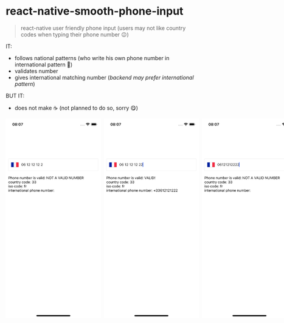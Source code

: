 # react-native-smooth-phone-input

> react-native user friendly phone input (users may not like country codes when typing their phone number 😉)

IT:

- follows national patterns (who write his own phone number in international pattern 🤨)
- validates number
- gives international matching number (*backend may prefer international pattern*)

BUT IT:

- does not make ☕️ (not planned to do so, sorry 😋)

<div style="position:relative;width:100vw;display:flex;flex-direction:row; flex-grow:1;">
  <img src="./assets/failed-1.png" height="525px"  width="250px" alt="failed-1" style="margin-right:0.5rem"/>
  <img src="./assets/success-1.png" height="525px"  width="250px" alt="success-1" style="margin-right:0.5rem" />
  <img src="./assets/failed-2.png" height="525px"  width="250px" alt="failed-2" />
</div>
